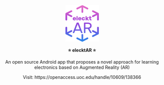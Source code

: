 <p align="center">
  <img width="105" height="115" src="https://github.com/vsafontlopez/elecktAR/blob/main/assets/elecktAR_icon.png">
</p>

<b><p align="center">
  ⭐ elecktAR ⭐
</p></b>
  
<p align="center">
  An open source Android app that proposes a novel approach for learning electronics based on Augmented Reality (AR)
</p>

<p align="center">
  Visit: https://openaccess.uoc.edu/handle/10609/138366
</p>


